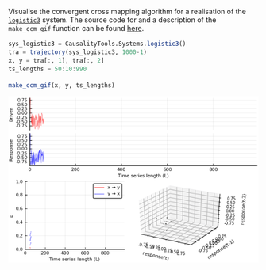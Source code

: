 Visualise the convergent cross mapping algorithm for a realisation of the [`logistic3`](../../example_systems/logistic3.md) system.
The source code for and a description of the `make_ccm_gif` function can be found [here](ccm_gif.md).

```julia
sys_logistic3 = CausalityTools.Systems.logistic3()
tra = trajectory(sys_logistic3, 1000-1)
x, y = tra[:, 1], tra[:, 2]
ts_lengths = 50:10:990

make_ccm_gif(x, y, ts_lengths)
```

![](logistic3.gif)
